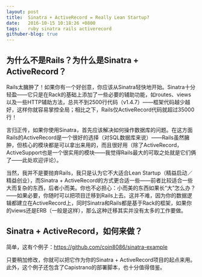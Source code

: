 ```yaml
---
layout: post
title:  Sinatra + ActiveRecord = Really Lean Startup?
date:   2016-10-15 10:18:26 +0800
tags:   ruby sinatra rails activerecord
githuber-blog: true
---
```

## 为什么不是Rails？为什么是Sinatra + ActiveRecord？
Rails太臃肿了！如果你有一个好创意，你应该从Sinatra轻快地开始。Sinatra十分轻盈——它只是在Rack的基础上添加了一些必要的辅助功能，如routes、views以及一些HTTP辅助方法，总共不到2500行代码（v1.4.7）——框架代码越少越好，这样你就容易掌控全局；相比之下，Rails仅ActiveRecord代码就超过35000行！

言归正传，如果你使用Sinatra，首先应该解决如何操作数据库的问题。在这方面Rails的ActiveRecord是一个很好的选择（对SQL数据库来说）——Rails虽然臃肿，但核心的模块都是可以拿出来用的，而且很好用（除了ActiveRecord，ActiveSupport也是一个很实用的模块——我觉得Rails最大的可取之处就是它们俩了——此处欢迎评论）。

当然，我并不是要抛弃Rails，我只是认为它不大适合Lean Startup（精益启动／精益创业），而Sinatra + ActiveRecord的方式更合适一些——前者比较适合一些大而复杂的东西，后者小而美。你也不必担心：小而美的东西如果长“大”怎么办？——如果必要，你随时可以把项目迁移到Rails上去。这并不难，因为你的数据逻辑都建立在ActiveRecord上，同时Sinatra和Rails都是基于Rack的框架，如果你的views还是ERB（一般是这样），那么这种迁移其实并没有太多的工作要做。

## Sinatra + ActiveRecord，如何来做？
简单，这有个例子：<https://github.com/coin8086/sinatra-example>

只要稍加修改，你就可以把它作为你的Sinatra + ActiveRecord项目的起点来用。此外，这个例子还包含了Capistrano的部署脚本，也十分值得借鉴。
